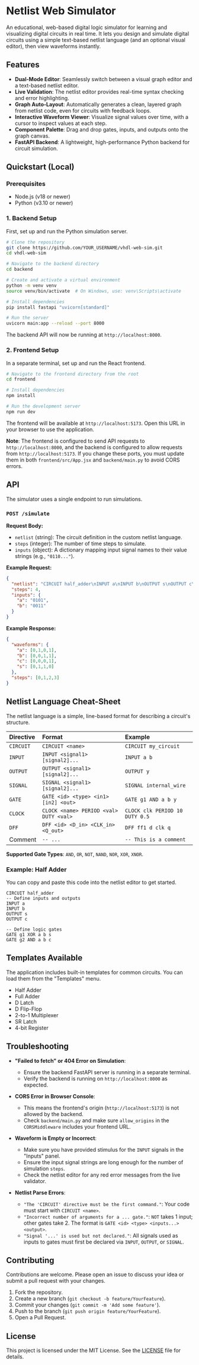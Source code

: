 # Netlist Web Simulator

An educational, web-based digital logic simulator for learning and visualizing digital circuits in real time. It lets you design and simulate digital circuits using a simple text-based netlist language (and an optional visual editor), then view waveforms instantly.

## Features

*   **Dual-Mode Editor**: Seamlessly switch between a visual graph editor and a text-based netlist editor.
*   **Live Validation**: The netlist editor provides real-time syntax checking and error highlighting.
*   **Graph Auto-Layout**: Automatically generates a clean, layered graph from netlist code, even for circuits with feedback loops.
*   **Interactive Waveform Viewer**: Visualize signal values over time, with a cursor to inspect values at each step.
*   **Component Palette**: Drag and drop gates, inputs, and outputs onto the graph canvas.
*   **FastAPI Backend**: A lightweight, high-performance Python backend for circuit simulation.

## Quickstart (Local)

### Prerequisites

*   Node.js (v18 or newer)
*   Python (v3.10 or newer)

### 1. Backend Setup

First, set up and run the Python simulation server.

```bash
# Clone the repository
git clone https://github.com/YOUR_USERNAME/vhdl-web-sim.git
cd vhdl-web-sim

# Navigate to the backend directory
cd backend

# Create and activate a virtual environment
python -m venv venv
source venv/bin/activate  # On Windows, use: venv\Scripts\activate

# Install dependencies
pip install fastapi "uvicorn[standard]"

# Run the server
uvicorn main:app --reload --port 8000
```

The backend API will now be running at `http://localhost:8000`.

### 2. Frontend Setup

In a separate terminal, set up and run the React frontend.

```bash
# Navigate to the frontend directory from the root
cd frontend

# Install dependencies
npm install

# Run the development server
npm run dev
```

The frontend will be available at `http://localhost:5173`. Open this URL in your browser to use the application.

**Note**: The frontend is configured to send API requests to `http://localhost:8000`, and the backend is configured to allow requests from `http://localhost:5173`. If you change these ports, you must update them in both `frontend/src/App.jsx` and `backend/main.py` to avoid CORS errors.

## API

The simulator uses a single endpoint to run simulations.

### `POST /simulate`

**Request Body:**

*   `netlist` (string): The circuit definition in the custom netlist language.
*   `steps` (integer): The number of time steps to simulate.
*   `inputs` (object): A dictionary mapping input signal names to their value strings (e.g., `"0110..."`).

**Example Request:**

```json
{
  "netlist": "CIRCUIT half_adder\nINPUT a\nINPUT b\nOUTPUT s\nOUTPUT c\nGATE g1 XOR a b s\nGATE g2 AND a b c",
  "steps": 4,
  "inputs": {
    "a": "0101",
    "b": "0011"
  }
}
```

**Example Response:**

```json
{
  "waveforms": {
    "a": [0,1,0,1],
    "b": [0,0,1,1],
    "c": [0,0,0,1],
    "s": [0,1,1,0]
  },
  "steps": [0,1,2,3]
}
```

## Netlist Language Cheat-Sheet

The netlist language is a simple, line-based format for describing a circuit's structure.

| Directive | Format                                           | Example                               |
| :-------- | :----------------------------------------------- | :------------------------------------ |
| `CIRCUIT` | `CIRCUIT <name>`                                 | `CIRCUIT my_circuit`                  |
| `INPUT`   | `INPUT <signal1> [signal2]...`                   | `INPUT a b`                           |
| `OUTPUT`  | `OUTPUT <signal1> [signal2]...`                  | `OUTPUT y`                            |
| `SIGNAL`  | `SIGNAL <signal1> [signal2]...`                  | `SIGNAL internal_wire`                |
| `GATE`    | `GATE <id> <type> <in1> [in2] <out>`             | `GATE g1 AND a b y`                   |
| `CLOCK`   | `CLOCK <name> PERIOD <val> DUTY <val>`           | `CLOCK clk PERIOD 10 DUTY 0.5`        |
| `DFF`     | `DFF <id> <D_in> <CLK_in> <Q_out>`               | `DFF ff1 d clk q`                     |
| Comment   | `-- ...`                                         | `-- This is a comment`                 |

**Supported Gate Types**: `AND`, `OR`, `NOT`, `NAND`, `NOR`, `XOR`, `XNOR`.

### Example: Half Adder

You can copy and paste this code into the netlist editor to get started.

```
CIRCUIT half_adder
-- Define inputs and outputs
INPUT a
INPUT b
OUTPUT s
OUTPUT c

-- Define logic gates
GATE g1 XOR a b s
GATE g2 AND a b c
```
  
## Templates Available

The application includes built-in templates for common circuits. You can load them from the "Templates" menu.

*   Half Adder
*   Full Adder
*   D Latch
*   D Flip-Flop
*   2-to-1 Multiplexer
*   SR Latch
*   4-bit Register

## Troubleshooting

*   **"Failed to fetch" or 404 Error on Simulation**:
    *   Ensure the backend FastAPI server is running in a separate terminal.
    *   Verify the backend is running on `http://localhost:8000` as expected.

*   **CORS Error in Browser Console**:
    *   This means the frontend's origin (`http://localhost:5173`) is not allowed by the backend.
    *   Check `backend/main.py` and make sure `allow_origins` in the `CORSMiddleware` includes your frontend URL.

*   **Waveform is Empty or Incorrect**:
    *   Make sure you have provided stimulus for the `INPUT` signals in the "Inputs" panel.
    *   Ensure the input signal strings are long enough for the number of simulation `steps`.
    *   Check the netlist editor for any red error messages from the live validator.

*   **Netlist Parse Errors**:
    *   `"The 'CIRCUIT' directive must be the first command."`: Your code must start with `CIRCUIT <name>`.
    *   `"Incorrect number of arguments for a ... gate."`: `NOT` takes 1 input; other gates take 2. The format is `GATE <id> <type> <inputs...> <output>`.
    *   `"Signal '...' is used but not declared."`: All signals used as inputs to gates must first be declared via `INPUT`, `OUTPUT`, or `SIGNAL`.

## Contributing

Contributions are welcome. Please open an issue to discuss your idea or submit a pull request with your changes.

1.  Fork the repository.
2.  Create a new branch (`git checkout -b feature/YourFeature`).
3.  Commit your changes (`git commit -m 'Add some feature'`).
4.  Push to the branch (`git push origin feature/YourFeature`).
5.  Open a Pull Request.

## License

This project is licensed under the MIT License. See the [LICENSE](LICENSE) file for details.

